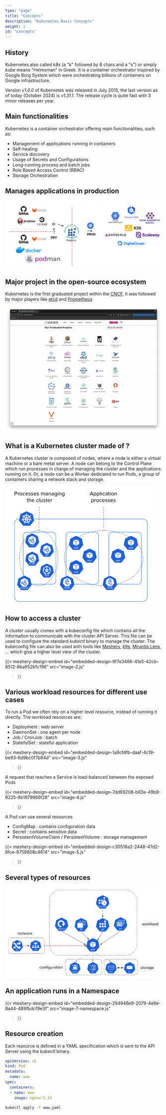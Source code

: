 ```yaml
---
type: "page"
title: "Concepts"
description: "Kubernetes Basic Concepts"
weight: 1
id: "concepts"
---
```


## History

Kubernetes also called *k8s* (a "k" followed by 8 chars and a "s") or simply *kube* means "Helmsman" in Greek. It is a container orchestrator inspired by Google Borg System which were orchestrating billions of containers on Google infrastructure.  

Version *v1.0.0* of Kubernetes was released in July 2015, the last version as of today (October 2024) is *v1.31.1*. The release cycle is quite fast with 3 minor releases per year.

## Main functionalities

Kubernetes is a container orchestrator offering main functionalities, such as:

- Management of applications running in containers
- Self-healing
- Service discovery
- Usage of Secrets and Configurations
- Long-running process and batch jobs
- Role Based Access Control (RBAC)
- Storage Orchestration

## Manages applications in production

![environments](environments.png)
## Major project in the open-source ecosystem

Kubernetes is the first graduated project within the [CNCF](https://cncf.io/projects), it was followed by major players like [etcd](https://etcd.io) and [Prometheus](https://prometheus.io/) 

![cncf](cncf.png)
## What is a Kubernetes cluster made of ?

A Kubernetes cluster is composed of nodes, where a node is either a virtual machine or a bare metal server. A node can belong to the Control Plane which run processes in charge of managing the cluster and the applications running on it. Or, a node can be a Worker dedicated to run Pods, a group of containers sharing a network stack and storage.

![cluster](cluster.png)

## How to access a cluster

A cluster usually comes with a kubeconfig file which contains all the information to communicate with the cluster API Server. This file can be used to configure the standard *kubectl* binary to manage the cluster. The kubeconfig file can also be used with tools like [Meshery](https://meshery.io), [k9s](https://k9scli.io/), [Mirantis Lens](https://k8slens.dev/), ... which give a higher level view of the cluster.

<!-- ![access](access.png) -->
{{< meshery-design-embed
id="embedded-design-9f7e3466-41e5-42cb-8512-8ba952b1c198"
src="image-2.js"
>}}

## Various workload resources for different use cases

To run a Pod we often rely on a higher level resource, instead of running it directly. The workload resources are:

- Deployment : web server
- DaemonSet : one agent per node
- Job / CronJob : batch
- StatefulSet : stateful application

<!-- ![workloads](workloads.png) -->
{{< meshery-design-embed
id="embedded-design-1a9cfdfb-daaf-4c19-be93-6d9bc0f7b94d"
src="image-3.js"
>}}

A request that reaches a Service is load-balanced between the exposed Pods

<!-- ![service](service.png) -->
{{< meshery-design-embed
id="embedded-design-7dd69208-b63e-49b9-8225-8b1979966f28"
src="image-4.js"
>}}



A Pod can use several resources

- ConfigMap : contains configuration data
- Secret : contains sensitive data
- PersistentVolumeClaim / PersistentVolume : storage management

<!-- ![pod-resources](pod-resources.png) -->
{{< meshery-design-embed
id="embedded-design-c30516a2-2448-47d2-8fce-6758808c4614"
src="image-5.js"
>}}


## Several types of resources

![summary](summary.png)

## An application runs in a Namespace

<!-- ![namespace](namespace.png) -->
{{< meshery-design-embed
id="embedded-design-294946e9-2079-4e6e-8a44-489fbdcf9e3f"
src="image-7-namespace.js"
>}}


## Resource creation

Each resource is defined in a YAML specification which is sent to the API Server using the kubectl binary.

```yaml
apiVersion: v1
kind: Pod
metadata:
  name: www
spec:
  containers:
  - name: www
    image: nginx:1.24
```

```bash
kubectl apply -f www.yaml
```
